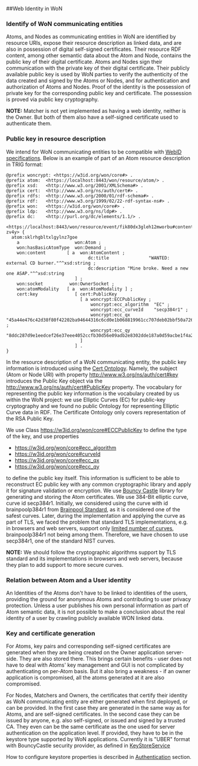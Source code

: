 ##Web Identity in WoN


### Identify of WoN communicating entities

Atoms, and Nodes as communicating entities in WoN are identified by resource URIs, expose their resource description as 
linked data, and are also in possession of digital self-signed certificates. Their resource RDF content, among other 
semantic data about the Atom and Node, contains the public key of their digital certificate. Atoms and Nodes sign 
their communication with the private key of their digital certificate. Their publicly available public key is used by
WoN parties to verify the authenticity of the data created and signed by the Atoms or Nodes, and for authentication 
and authorization of Atoms and Nodes. Proof of the identity is the possession of private key for the corresponding 
public key and certificate. The possession is proved via public key cryptography. 

**NOTE:** Matcher is not yet implemented as having a web identity, neither is the Owner. But both of them also have a 
self-signed certificate used to authenticate them.


### Public key in resource description

We intend for WoN communicating entities to be compatible with 
[WebID specifications](https://www.w3.org/2005/Incubator/webid/spec/). 
Below is an example of part of an Atom resource description in TRIG format: 


```
@prefix woncrypt: <https://w3id.org/won/core#> .
@prefix atom:  <https://localhost:8443/won/resource/atom/> .
@prefix xsd:   <http://www.w3.org/2001/XMLSchema#> .
@prefix cert:  <http://www.w3.org/ns/auth/cert#> .
@prefix rdfs:  <http://www.w3.org/2000/01/rdf-schema#> .
@prefix rdf:   <http://www.w3.org/1999/02/22-rdf-syntax-ns#> .
@prefix won:   <https://w3id.org/won/core#> .
@prefix ldp:   <http://www.w3.org/ns/ldp#> .
@prefix dc:    <http://purl.org/dc/elements/1.1/> .

<https://localhost:8443/won/resource/event/fik80dx3gleh12mworbu#content-zv4y> {
  atom:sklrhgbltxlgylnz7goe
    a                     won:Atom ;
    won:hasBasicAtomType  won:Demand ;
    won:content        [ a  won:AtomContent ;
                               dc:title               "WANTED: external CD burner."^^xsd:string ;
                               dc:description "Mine broke. Need a new one ASAP."^^xsd:string
                          ] ;
    won:socket          won:OwnerSocket ;
    won:atomModality   [ a  won:AtomModality ] ;
    cert:key              [ cert:PublicKey  
                            [ a woncrypt:ECCPublicKey ;
                                woncrypt:ecc_algorithm  "EC" ;
                                woncrypt:ecc_curveId    "secp384r1" ;
                                woncrypt:ecc_qx         "45a44e476c42d38f80f42202ba94644316c6cd0e1b068819961cc707deb02bbf50a726edd6694c298856152ebb83c51c" ;
                                woncrypt:ecc_qy         "8ddc287d9e1eedcef26e37eee4052ccfb30d56e09adb2e8302dde187a0d59acbe1f4a2591b6fb49807d36d6ad68c554c"
                            ] 
                          ] .
}
```


In the resource description of a WoN communicating entity, the public key information is introduced using the 
[Cert Ontology](http://www.w3.org/ns/auth/cert). Namely, the subject (Atom or Node URI) with property 
<http://www.w3.org/ns/auth/cert#key> introduces the Public Key object via the 
<http://www.w3.org/ns/auth/cert#PublicKey> property. The vocabulary for representing the public key information is the 
vocabulary created by us within the WoN project: we use Elliptic Curves (EC) for public-key cryptography and we found 
no public Ontology for representing Elliptic Curve data in RDF. The Certificate Ontology only covers representation 
of the RSA Public Key. 

We use Class <https://w3id.org/won/core#ECCPublicKey> to define the type of the key, and use properties
* <https://w3id.org/won/core#ecc_algorithm>
* <https://w3id.org/won/core#curveId>
* <https://w3id.org/won/core#ecc_qx>
* <https://w3id.org/won/core#ecc_qy>

to define the public key itself. This information is sufficient to be able to reconstruct EC public key with any 
common cryptographic library and apply it for signature validation or encryption. We use 
[Bouncy Castle](https://www.bouncycastle.org/) library for generating and storing the Atom certificates. We use 
384-Bit elliptic curve, curve id secp384r1. Initially, we considered using the curve with id brainpoolp384r1 from 
[Brainpool Standard](https://www.ietf.org/rfc/rfc5639.txt), as it 
is considered one of the safest curves. Later, during the implementation and applying the curve as part of TLS, we 
faced the problem that standard TLS implementations, e.g. in browsers and web servers, support only 
[limited number of curves](https://tools.ietf.org/html/draft-ietf-tls-rfc4492bis-06#section-5.1.1), brainpoolp384r1 
not being among them. Therefore, we have chosen to use secp384r1, one of the standard NIST curves.

**NOTE:** We should follow the cryptographic algorithms support by TLS standard and its implementations in browsers and 
web servers, because they plan to add support to more secure curves.


### Relation between Atom and a User identity

An Identities of the Atoms don't have to be linked to identities of the users, providing the ground for anonymous 
Atoms and contributing to user privacy protection. Unless a user publishes his 
own personal information as part of Atom semantic data, it is not possible to make a conclusion about the real identity 
of a user by crawling publicly available WON linked data.
 
 
### Key and certificate generation

For Atoms, key pairs and corresponding self-signed certificates are generated when they are being created on the Owner 
application server-side. 
They are also stored there. This brings certain benefits - user does not have to deal with Atoms' key management and 
GUI is not complicated by authenticating on per-Atom basis. But it also bring a weakness - if an owner application is 
compromised, all the atoms generated at it are also compromised.


For Nodes, Matchers and Owners, the certificates that certify their identity as WoN communicating entity are either 
generated when first deployed, or can be provided. In the first case they 
are generated in the same way as for Atoms, and are self-signed certificates. In the second case they can be issued by 
anyone, e.g. also self-signed, or issued and 
signed by a trusted CA. They even can be the same certificate as the one used for server authentication on the 
application level. If provided, they have to be in the keystore type supported by WoN applications. Currently it is 
"UBER" format with BouncyCastle security provider, as defined in 
[KeyStoreService](../src/main/java/won/cryptography/service/KeyStoreService.java)

How to configure keystore properties is described in [Authentication](authentication.md) section.



  
